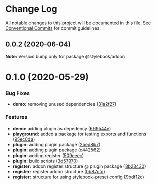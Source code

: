 # Change Log

All notable changes to this project will be documented in this file.
See [Conventional Commits](https://conventionalcommits.org) for commit guidelines.

## 0.0.2 (2020-06-04)

**Note:** Version bump only for package @stylebook/addon





# 0.1.0 (2020-05-29)


### Bug Fixes

* **demo:** removing unused dependencies ([31a2f27](https://github.com/stylebooks/stylebook/commit/31a2f27198b008f44ed05dd124afaed7cf88c656))


### Features

* **demo:** adding plugin as depedency ([669544e](https://github.com/stylebooks/stylebook/commit/669544ede21f4d6b0f457388a4345e1dacf1ce6a))
* **playground:** added a package for testing exports and functions ([95ec0da](https://github.com/stylebooks/stylebook/commit/95ec0da0de39091623eb1225ab322c2e61394f35))
* **plugin:** adding plugin package ([2bed8b7](https://github.com/stylebooks/stylebook/commit/2bed8b7874e1639d611931bb80241b490a5346ef))
* **plugin:** adding plugin package ([c442562](https://github.com/stylebooks/stylebook/commit/c4425623c9e3b0f904f75c716ad5fce5caf498a6))
* **plugin:** adding register ([509eeec](https://github.com/stylebooks/stylebook/commit/509eeecd1f54e8c85f2519ae957567f491f5c311))
* **plugin:** build scripts ([3d57970](https://github.com/stylebooks/stylebook/commit/3d579707fd15f10c8c865d8ded7f8c5f3bb5b60c))
* **register:** addon register structure @ plugin package ([8b23430](https://github.com/stylebooks/stylebook/commit/8b234308cf6dfea4760e5e0a85a3daa2cfe81e4b))
* **register:** register addon structure ([0b87cfd](https://github.com/stylebooks/stylebook/commit/0b87cfd18aff3da6f0bef8d3e80748b8429050da))
* **register:** structure for using stylebook-preset config ([9bdf12c](https://github.com/stylebooks/stylebook/commit/9bdf12cf311c0c314060cd9e35500ea8170943bd))

